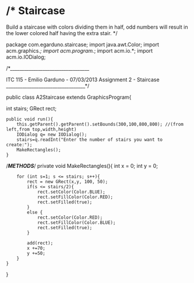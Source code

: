 /*
Staircase
=========
Build a staircase with colors dividing them in half,
odd numbers will result in the lower colored half having the extra stair.
*/


package com.egarduno.staircase;
import java.awt.Color;
import acm.graphics.*;
import acm.program.*;
import acm.io.*;
import acm.io.IODialog;

/*__________________________________

ITC 115 - Emilio Garduno - 07/03/2013
Assignment 2 - Staircase
__________________________________*/


public class A2Staircase extends GraphicsProgram{
    
  int stairs;
	GRect rect;
	
	
	public void run(){
		this.getParent().getParent().setBounds(300,100,800,800); //(from left,from top,width,height)
		IODialog q= new IODialog();
		stairs=q.readInt("Enter the number of stairs you want to create:");
		MakeRectangles();
	}
	
	
/*____________METHODS____________*/
	private void MakeRectangles(){
		int x = 0;
		int y = 0;
		
		for (int s=1; s <= stairs; s++){
			rect = new GRect(x,y, 100, 50);
			if(s <= stairs/2){
				rect.setColor(Color.BLUE);
				rect.setFillColor(Color.RED);
				rect.setFilled(true);
			}
			else {
				rect.setColor(Color.RED);
				rect.setFillColor(Color.BLUE);
				rect.setFilled(true);				
			}
			
			add(rect);
			x +=70;
			y +=50;
		}
	}
}
